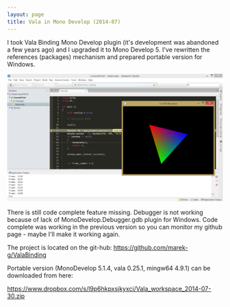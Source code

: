 ```yaml
---
layout: page
title: Vala in Mono Develop (2014-07)
---
```


I took Vala Binding Mono Develop plugin (it's development was abandoned a few years ago) and I upgraded it to Mono Develop 5. I've rewritten the references (packages) mechanism and prepared portable version for Windows.

![Mono Develop with Vala Binding](vala_mono_develop/vala_mono_develop_01.png)

There is still code complete feature missing. Debugger is not working because of lack of MonoDevelop.Debugger.gdb plugin for Windows. Code complete was working in the previous version so you can monitor my github page - maybe I'll make it working again.

The project is located on the git-hub: https://github.com/marek-g/ValaBinding

Portable version (MonoDevelop 5.1.4, vala 0.25.1, mingw64 4.9.1) can be downloaded from here:

https://www.dropbox.com/s/l9p6hkpxsjkyxci/Vala_workspace_2014-07-30.zip

